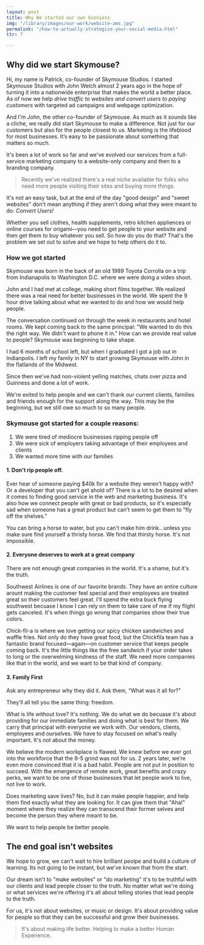 ```yaml
---
layout: post
title: Why We started our own busniess
img: "/library/images/our-work/website-ams.jpg"
permalink: "/how-to-actually-strategize-your-social-media.html"
ttr: 7

---
```

## Why did we start Skymouse?

Hi, my name is Patrick, co-founder of Skymouse Studios. I started Skymouse Studios with John Welch almost 2 years ago in the hope of turning it into a nationwide enterprise that makes the world a better place. As of now we help _drive traffic to websites and convert users to paying customers_ with targeted ad campaigns and webpage optimization.

And I'm John, the other co-founder of Skymouse. As much as it sounds like a cliche, we really did start Skymouse to make a difference. Not just for our customers but also for the people closest to us. Marketing is the lifeblood for most businesses. It’s easy to be passionate about something that matters so much. 

It's been a lot of work so far and we've evolved our services from a full-service marketing company to a website-only company and then to a branding company.

> Recently we've realized there's a real niche available for folks who need more people visiting their sites and buying more things.

It's not an easy task, but at the end of the day "good design" and "sweet websites" don't mean anything if they aren't doing what they were meant to do: _Convert Users!_

Whether you sell clothes, health supplements, retro kitchen appliences or online courses for origami—you need to get people to your website and then get them to buy whatever you sell. So how do you do that? That's the problem we set out to solve and we hope to help others do it to.

### How we got started

Skymouse was born in the back of an old 1989 Toyota Corrolla on a trip from Indianapolis to Washington D.C. where we were doing a video shoot.

John and I had met at college, making short films together. We realized there was a real need for better businesses in the world. We spent the 9 hour drive talking about what we wanted to do and how we would help people.

The conversation continued on through the week in restaurants and hotel rooms. We kept coming back to the same principal: "We wanted to do this the right way. We didn't want to phone it in." How can we provide real value to people? Skymouse was beginning to take shape.

I had 6 months of school left, but when I graduated I got a job out in Indianpolis. I left my family in NY to start growing Skymouse with John in the flatlands of the Midwest.

Since then we've had non-violent yelling matches, chats over pizza and Guinness and done a lot of work.

We're exited to help people and we can't thank our current clients, families and friends enough for the support along the way. This may be the beginning, but we still owe so much to so many people.

### Skymouse got started for a couple reasons:

1. We were tired of mediocre businesses ripping people off
2. We were sick of employers taking advantage of their employees and clients
3. We wanted more time with our families

#### 1. Don't rip people off.

Ever hear of someone paying $40k for a website they weren't happy with? Or a developer that you can't get ahold of? There is a lot to be desired when it comes to finding good service in the web and marketing business. It's also how we connect people with great or bad products, so it's especially sad when someone has a great product but can't seem to get them to "fly off the shelves."

You can bring a horse to water, but you can't make him drink...unless you make sure find yourself a thristy horse. We find that thirsty horse. It's not impossible.

#### 2. Everyone deserves to work at a great company

There are not enough great companies in the world. It's a shame, but it's the truth.

Southwest Airlines is one of our favorite brands. They have an entire culture arount making the customer feel special and their employees are treated great so their customers feel great. I'll spend the extra buck flying southwest becuase I know I can rely on them to take care of me if my flight gets canceled. It's when things go wrong that companies show their true colors.

Chick-fil-a is where we love getting our spicy chicken sandwiches and waffle fries. Not only do they have great food, but the Chickfila team has a fantastic brand focused—again—on customer service that keeps people coming back. It's the little things like the free sandwich if your order takes to long or the overwelming kindness of the staff. We need more companies like that in the world, and we want to be that kind of company.

#### 3. Family First

Ask any entrepreneur why they did it. Ask them, “What was it all for?"

They’ll all tell you the same thing: freedom. 

What is life without love? It's nothing. We do what we do becuase it's about providing for our immediate families and doing what is best for them. We carry that principal with everyone we work with. Our vendors, clients, employees and ourselves. We have to stay focused on what's really important. It's not about the money.

We believe the modern workplace is flawed. We knew before we ever got into the workforce that the 8-5 grind was not for us. 2 years later, we’re even more convinced that it is a bad habit. People are not put in position to succeed. With the emergence of remote work, great benefits and crazy perks, we want to be one of those businesses that let people work to live, not live to work.

Does marketing save lives? No, but it can make people happier, and help them find exactly what they are looking for. It can give them that "Aha!" moment where they realize they can transcend their former selves and become the person they where meant to be.

We want to help people be better people.

## The end goal isn't websites

We hope to grow, we can't wait to hire brilliant peolpe and build a culture of learning. Its not going to be instant, but we've known that from the start.

Our dream isn't to "make websites" or "do marketing" it's to be truthful with our clients and lead people closer to the truth. No matter what we're doing or what services we're offering it's all about telling stories that lead people to the truth.

For us, it's not about websites, or music or design. It's about providing value for people so that they can be successful and grow their businesses.

> It's about making life better. Helping to make a better Human Experience.